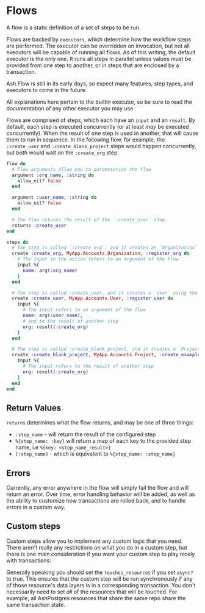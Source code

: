 # Flows

A flow is a static definition of a set of steps to be run.

Flows are backed by `executors`, which determine how the workflow steps are performed.
The executor can be overridden on invocation, but not all executors will be capable of running all flows.
As of this writing, the default executor is the only one. It runs all steps in parallel unless values must be provided from one step to another, or in steps that are enclosed by a transaction.

Ash.Flow is still in its early days, so expect many features, step types, and executors to come in the future.

All explanations here pertain to the builtin executor, so be sure to read the documentation of any other executor you may use.

Flows are comprised of steps, which each have an `input` and an `result`. By default, each step is executed concurrently (or at least *may* be executed concurrently). When the result of one step is used in another, that will cause them to run in sequence. In the following flow, for example, the `:create_user` and `:create_blank_project` steps would happen concurrently, but both would wait on the `:create_org` step.


```elixir
flow do
  # Flow arguments allow you to parameterize the flow
  argument :org_name, :string do
    allow_nil? false
  end

  argument :user_name, :string do
    allow_nil? false
  end

  # The flow returns the result of the `:create_user` step.
  returns :create_user
end

steps do
  # The step is called `:create_org`, and it creates an `Organization` using the `register_org` action.
  create :create_org, MyApp.Accounts.Organization, :register_org do
    # The input to the action refers to an argument of the flow
    input %{
      name: arg(:org_name)
    }
  end

  # The step is called :create_user, and it creates a `User` using the `:register_user` action.
  create :create_user, MyApp.Accounts.User, :register_user do
    input %{
      # The input refers to an argument of the flow
      name: arg(:user_name),
      # and to the result of another step
      org: result(:create_org)
    }
  end

  # The step is called :create_blank_project, and it creates a `Project` using the `:register_user` action.
  create :create_blank_project, MyApp.Accounts.Project, :create_example do
    input %{
      # The input refers to the result of another step
      org: result(:create_org)
    }
  end
end
```

## Return Values

`returns` determines what the flow returns, and may be one of three things:

- `:step_name` - will return the result of the configured step
- `%{step_name: :key}` will return a map of each key to the provided step name, i.e `%{key: <step_name_result>}`
- `[:step_name]` - which is equivalent to `%{step_name: :step_name}`

## Errors

Currently, any error anywhere in the flow will simply fail the flow and will return an error. Over time, error handling behavior will be added, as well as the ability to customize how transactions are rolled back, and to handle errors in a custom way.

## Custom steps

Custom steps allow you to implement any custom logic that you need. There aren't really any restrictions on what you do in a custom step, but there is one main consideration if you want your custom step to play nicely with transactions:

Generally speaking you should set the `touches_resources` if you set `async?` to true.
This ensures that the custom step will be run synchronously if any of those resource's data
layers is in a corresponding transaction. You don't necessarily need to set *all* of the
resources that will be touched. For example, all AshPostgres resources that share the same
repo share the same transaction state.
